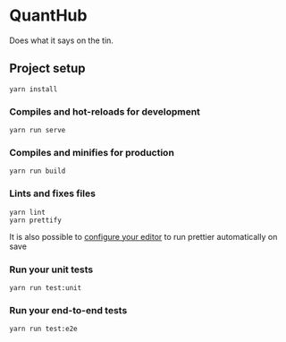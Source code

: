 # QuantHub

Does what it says on the tin.

## Project setup

```shell
yarn install
```

### Compiles and hot-reloads for development

```shell
yarn run serve
```

### Compiles and minifies for production

```shell
yarn run build
```

### Lints and fixes files

```shell
yarn lint
yarn prettify
```

It is also possible to [configure your editor](https://prettier.io/docs/en/editors.html)
to run prettier automatically on save

### Run your unit tests

```shell
yarn run test:unit
```

### Run your end-to-end tests

```shell
yarn run test:e2e
```
